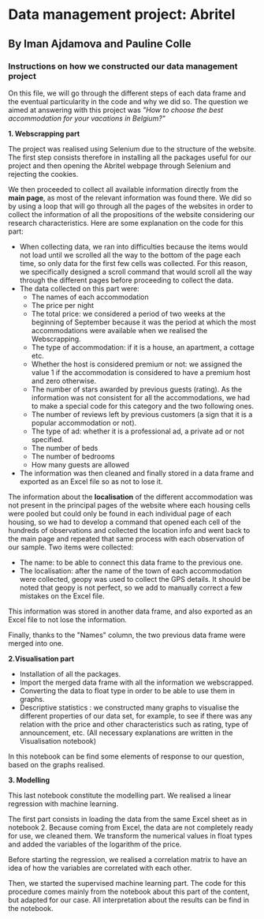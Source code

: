 # Data management project: Abritel
## By Iman Ajdamova and Pauline Colle
### Instructions on how we constructed our data management project 
On this file, we will go through the different steps of each data frame and the eventual particularity in the code and why we did so. The question we aimed at answering with this project was *"How to choose the best accommodation for your vacations in Belgium?"*

**1. Webscrapping part**

The project was realised using Selenium due to the structure of the website. The first step consists therefore in installing all the packages useful for our project and then opening the Abritel webpage through Selenium and rejecting the cookies.

We then proceeded to collect all available information directly from the **main page**, as most of the relevant information was found there. We did so by using a loop that will go through all the pages of the websites in order to collect the information of all the propositions of the website considering our research characteristics. Here are some explanation on the code for this part: 
- When collecting data, we ran into difficulties because the items would not load until we scrolled all the way to the bottom of the page each time, so only data for the first few cells was collected. For this reason, we specifically designed a scroll command that would scroll all the way through the different pages before proceeding to collect the data. 
- The data collected on this part were: 
    - The names of each accommodation
    - The price per night
    - The total price: we considered a period of two weeks at the beginning of September because it was the period at which the most accommodations were available when we realised the Webscrapping.
    - The type of accommodation: if it is a house, an apartment, a cottage etc.
    - Whether the host is considered premium or not: we assigned the value 1 if the accommodation is considered to have a premium host and zero otherwise.
    - The number of stars awarded by previous guests (rating). As the information was not consistent for all the accommodations, we had to make a special code for this category and the two following ones. 
    - The number of reviews left by previous customers (a sign that it is a popular accommodation or not).
    - The type of ad: whether it is a professional ad, a private ad or not specified.
    - The number of beds
    - The number of bedrooms
    - How many guests are allowed
- The information was then cleaned and finally stored in a data frame and exported as an Excel file so as not to lose it. 

The information about the **localisation** of the different accommodation was  not present in the principal pages of the website where each housing cells were pooled but could only be found in each individual page of each housing, so we had to develop a command that opened each cell of the hundreds of observations and collected the location info and went back to the main page and repeated that same process with each observation of our sample. Two items were collected:
- The name: to be able to connect this data frame to the previous one.
- The localisation: after the name of the town of each accommodation were collected, geopy was used to collect the GPS details. It should be noted that geopy is not perfect, so we add to manually correct a few mistakes on the Excel file.

This information was stored in another data frame, and also exported as an Excel file to not lose the information. 

Finally, thanks to the "Names" column, the two previous data frame were merged into one.

**2.Visualisation part**
- Installation of all the packages.
- Import the merged data frame with all the information we webscrapped.
- Converting the data to float type in order to be able to use them in graphs.
- Descriptive statistics : we constructed many graphs to visualise the different properties of our data set, for example, to see if there was any relation with the price and other characteristics such as rating, type of announcement, etc. (All necessary explanations are written in the Visualisation notebook)

In this notebook can be find some elements of response to our question, based on the graphs realised.

**3. Modelling**

This last notebook constitute the modelling part. We realised a linear regression with machine learning.

The first part consists in loading the data from the same Excel sheet as in notebook 2. Because coming from Excel, the data are not completely ready for use, we cleaned them. We transform the numerical values in float types and added the variables of the logarithm of the price.

Before starting the regression, we realised a correlation matrix to have an idea of how the variables are correlated with each other.

Then, we started the supervised machine learning part. The code for this procedure comes mainly from the notebook about this part of the content, but adapted for our case. All interpretation about the results can be find in the notebook.
    
